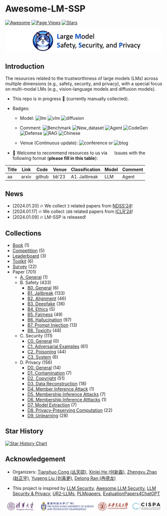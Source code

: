 # Awesome-LM-SSP

[![Awesome](https://awesome.re/badge.svg)](https://awesome.re)
[![Page Views](https://badges.toozhao.com/badges/01HMRJE3211AJ2QD2X9AKTQG67/blue.svg)](.)
[![Stars](https://img.shields.io/github/stars/ThuCCSLab/Awesome-LM-SSP)](.)

[<img src="figure/title_new.png" alt="Awesome-LM-SSP" width="1000" height="auto" class="center">](.)

## Introduction 
The resources related to the trustworthiness of large models (LMs) across multiple dimensions (e.g., safety, security, and privacy),                  with a special focus on multi-modal LMs (e.g., vision-language models and diffusion models). 

- This repo is in progress :seedling: (currently manually collected).
- Badges: 

    - Model: ![llm](https://img.shields.io/badge/llm-589cf4) ![vlm](https://img.shields.io/badge/vlm-c7688b)  ![diffusion](https://img.shields.io/badge/diffusion-a99cf4) 

    - Comment: ![Benchmark](https://img.shields.io/badge/Benchmark-87b800) ![New_dataset](https://img.shields.io/badge/New_dataset-87b800) ![Agent](https://img.shields.io/badge/Agent-87b800)                 ![CodeGen](https://img.shields.io/badge/CodeGen-87b800) ![Defense](https://img.shields.io/badge/Defense-87b800) ![RAG](https://img.shields.io/badge/RAG-87b800) ![Chinese](https://img.shields.io/badge/Chinese-87b800) 

   - Venue (Continuous update): ![conference](https://img.shields.io/badge/conference-f1b800) or ![blog](https://img.shields.io/badge/blog-f1b800)

- :sunflower: Welcome to recommend resources to us via <a href="https://github.com/ThuCCSLab/Awesome-LM-SSP/issues"> <img src="https://icons.iconarchive.com/icons/github/octicons/128/issue-opened-16-icon.png" width="15" height="15"></a> Issues with the following format (**please fill in this table**): 

| Title | Link  | Code |   Venue |  Classification |  Model | Comment | 
| ---- |---- |---- |---- |---- |----|----| 
| aa |  arxiv | github  | bb'23    |  A1. Jailbreak | LLM  | Agent | 

## News
- [2024.01.20] :fire: We collect `3` related papers from [NDSS'24](https://www.ndss-symposium.org/ndss2024/accepted-papers/)!
- [2024.01.17] :fire: We collect `108` related papers from [ICLR'24](https://openreview.net/group?id=ICLR.cc/2024/Conference)!
- [2024.01.09] :fire: LM-SSP is released!

## Collections
- [Book](collection/book.md) (1)
- [Competition](collection/competition.md) (5)
- [Leaderboard](collection/leaderboard.md) (3)
- [Toolkit](collection/toolkit.md) (6)
- [Survey](collection/survey.md) (22)
- Paper (701)
    - [A. General](collection/paper/general.md) (1)
    - B. Safety (433)
        - [B0. General](collection/paper/safety/general.md) (6)
        - [B1. Jailbreak](collection/paper/safety/jailbreak.md) (133)
        - [B2. Alignment](collection/paper/safety/alignment.md) (46)
        - [B3. Deepfake](collection/paper/safety/deepfake.md) (36)
        - [B4. Ethics](collection/paper/safety/ethics.md) (5)
        - [B5. Fairness](collection/paper/safety/fairness.md) (49)
        - [B6. Hallucination](collection/paper/safety/hallucination.md) (97)
        - [B7. Prompt Injection](collection/paper/safety/prompt_injection.md) (13)
        - [B8. Toxicity](collection/paper/safety/toxicity.md) (48)
    - C. Security (111)
        - [C0. General](collection/paper/security/general.md) (0)
        - [C1. Adversarial Examples](collection/paper/security/adversarial_examples.md) (61)
        - [C2. Poisoning](collection/paper/security/poisoning.md) (44)
        - [C3. System](collection/paper/security/system.md) (6)
    - D. Privacy (156)
        - [D0. General](collection/paper/privacy/general.md) (14)
        - [D1. Contamination](collection/paper/privacy/contamination.md) (7)
        - [D2. Copyright](collection/paper/privacy/copyright.md) (51)
        - [D3. Data Reconstruction](collection/paper/privacy/data_reconstruction.md) (18)
        - [D4. Member Inference Attack](collection/paper/privacy/member_inference_attack.md) (1)
        - [D5. Membership Inference Attacks](collection/paper/privacy/membership_inference_attacks.md) (7)
        - [D6. Membership Inference Atttacks](collection/paper/privacy/membership_inference_atttacks.md) (1)
        - [D7. Model Extraction](collection/paper/privacy/model_extraction.md) (7)
        - [D8. Privacy-Preserving Computation](collection/paper/privacy/privacy-preserving_computation.md) (22)
        - [D9. Unlearning](collection/paper/privacy/unlearning.md) (28)

## Star History

[![Star History Chart](https://api.star-history.com/svg?repos=ThuCCSLab/Awesome-LM-SSP&type=Date)](https://star-history.com/#ThuCCSLab/Awesome-LM-SSP&Date)

## Acknowledgement

- Organizers: [Tianshuo Cong (丛天硕)](https://tianshuocong.github.io/), [Xinlei He (何新磊)](https://xinleihe.github.io/), [Zhengyu Zhao (赵正宇)](https://zhengyuzhao.github.io/), [Yugeng Liu (刘禹更)](https://liu.ai/), [Delong Ran (冉德龙)](https://github.com/eggry)

- This project is inspired by [LLM Security](https://llmsecurity.net/), [Awesome LLM Security](https://github.com/corca-ai/awesome-llm-security), [LLM Security & Privacy](https://github.com/chawins/llm-sp),             [UR2-LLMs](https://github.com/jxzhangjhu/Awesome-LLM-Uncertainty-Reliability-Robustness), [PLMpapers](https://github.com/thunlp/PLMpapers), [EvaluationPapers4ChatGPT](https://github.com/THU-KEG/EvaluationPapers4ChatGPT)

<p align="center"><img src="figure/logo.png" width="900" /></p>